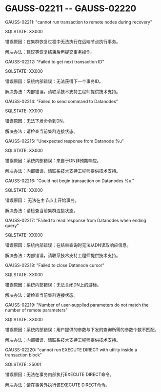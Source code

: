 # GAUSS-02211 -- GAUSS-02220<a name="ZH-CN_TOPIC_0302073285"></a>

GAUSS-02211: "cannot run transaction to remote nodes during recovery"

SQLSTATE: XX000

错误原因：在集群恢复过程中无法执行在远端节点执行事务。

解决办法：建议等恢复结束后再提交事务操作。

GAUSS-02212: "Failed to get next transaction ID"

SQLSTATE: XX000

错误原因：系统内部错误：无法获得下一个事务ID。

解决办法：内部错误，请联系技术支持工程师提供技术支持。

GAUSS-02214: "Failed to send command to Datanodes"

SQLSTATE: XX000

错误原因：无法下发命令到DN。

解决办法：请检查当前集群连接状态。

GAUSS-02215: "Unexpected response from Datanode %u"

SQLSTATE: XX000

错误原因：系统内部错误：来自于DN非预期响应。

解决办法：内部错误，请联系技术支持工程师提供技术支持。

GAUSS-02216: "Could not begin transaction on Datanodes %u."

SQLSTATE: XX000

错误原因： 无法在主节点上开始事务。

解决办法：请检查当前集群连接状态。

GAUSS-02217: "Failed to read response from Datanodes when ending query"

SQLSTATE: XX000

错误原因：系统内部错误：在结束查询时无法从DN读取响应信息。

解决办法：内部错误，请联系技术支持工程师提供技术支持。

GAUSS-02218: "Failed to close Datanode cursor"

SQLSTATE: XX000

错误原因：系统内部错误：无法关闭DN上的游标。

解决办法：请检查当前集群连接状态。

GAUSS-02219: "Number of user-supplied parameters do not match the number of remote parameters"

SQLSTATE: XX000

错误原因：系统内部错误：用户提供的参数与下发的查询所需的参数个数不匹配。

解决办法：内部错误，请联系技术支持工程师提供技术支持。

GAUSS-02220: "cannot run EXECUTE DIRECT with utility inside a transaction block"

SQLSTATE: 25001

错误原因：无法在事务内部执行EXECUTE DIRECT命令。

解决办法：请在事务外执行该EXECUTE DIRECT命令。

